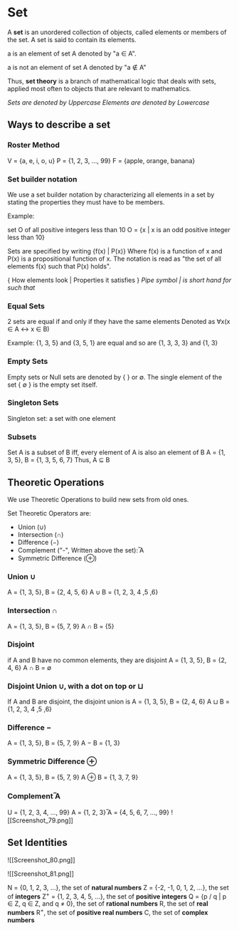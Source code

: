 # Set

A **set** is an unordered collection of objects, called elements or members of the set. A set is said to contain its elements.

a is an element of set A denoted by "a ∈ A".

a is not an element of set A denoted by "a ∉ A"

Thus, **set theory** is a branch of mathematical logic that deals with sets, applied most often to objects that are relevant to mathematics.

*Sets are denoted by Uppercase*
*Elements are denoted by Lowercase*

## Ways to describe a set

### Roster Method

V = {a, e, i, o, u}
P = {1, 2, 3, ..., 99}
F = {apple, orange, banana}

### Set builder notation

We use a set builder notation by characterizing all elements in a set by stating the properties they must have to be members.

Example:

set O of all positive integers less than 10
O = {x | x is an odd positive integer less than 10}

Sets are specified by writing
{f(x) | P(x)}
Where f(x) is a function of x and P(x) is a propositional function of x. The notation is read as "the set of all elements f(x) such that P(x) holds".

{ How elements look | Properties it satisfies }
*Pipe symbol | is short hand for such that*

### Equal Sets

2 sets are equal if and only if they have the same elements
Denoted as ∀x(x ∈ A ↔ x ∈ B)

Example: {1, 3, 5} and {3, 5, 1} are equal and so are {1, 3, 3, 3} and {1, 3}

### Empty Sets

Empty sets or Null sets are denoted by { } or ∅.
The single element of the set { ∅ } is the empty set itself.

### Singleton Sets

Singleton set: a set with one element

### Subsets

Set A is a subset of B iff, every element of A is also an element of B
A = {1, 3, 5}, B = {1, 3, 5, 6, 7} Thus, A ⊆ B

## Theoretic Operations

We use Theoretic Operations to build new sets from old ones.

Set Theoretic Operators are:
- Union (∪)
- Intersection (∩)
- Difference (−)
- Complement ("-", Written above the set):  ̅A
- Symmetric Difference (⊕)

### Union ∪

A = {1, 3, 5}, B = {2, 4, 5, 6}
A ∪ B = {1, 2, 3, 4 ,5 ,6}

### Intersection ∩

A = {1, 3, 5}, B = {5, 7, 9}
A ∩ B = {5}

### Disjoint

if A and B have no common elements, they are disjoint
A = {1, 3, 5}, B = {2, 4, 6}
A ∩ B = ∅

### Disjoint Union ∪, with a dot on top or ⊔

If A and B are disjoint, the disjoint union is
A = {1, 3, 5}, B = {2, 4, 6}
A ⊔ B = {1, 2, 3, 4 ,5 ,6}

### Difference −

A = {1, 3, 5}, B = {5, 7, 9}
A − B = {1, 3}

### Symmetric Difference ⊕

A = {1, 3, 5}, B = {5, 7, 9}
A ⊕ B = {1, 3, 7, 9}

### Complement  ̅A

U = {1, 2, 3, 4, ..., 99}
A = {1, 2, 3}
̅A = {4, 5, 6, 7, ..., 99}
![[Screenshot_79.png]]

## Set Identities

![[Screenshot_80.png]]

![[Screenshot_81.png]]

N = {0, 1, 2, 3, ...}, the set of **natural numbers**
Z = {-2, -1, 0, 1, 2, ...}, the set of **integers**
Z<sup>+</sup> = {1, 2, 3, 4, 5, ...}, the set of **positive integers**
Q = {p / q | p ∈ Z, q ∈ Z, and q ≠ 0}, the set of **rational numbers**
R, the set of **real numbers**
R<sup>+</sup>, the set of **positive real numbers**
C, the set of **complex numbers**
